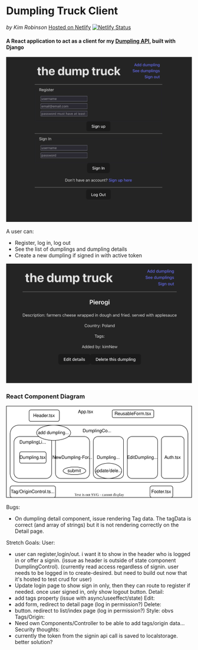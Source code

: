# Dumpling Truck Client
_by Kim Robinson_
[Hosted on Netlify](https://dumpling-atlas.netlify.app/)
[![Netlify Status](https://api.netlify.com/api/v1/badges/96a42704-52ff-4654-9ef7-1afdd650ce20/deploy-status)](https://app.netlify.com/sites/dumpling-atlas/deploys)

#### A React application to act as a client for my [Dumpling API](https://github.com/kimmykokonut/dumpling-api), built with Django

![Unstyled Home Page](./src/assets/images/signin.png)

A user can:
- Register, log in, log out
- See the list of dumplings and dumpling details
- Create a new dumpling if signed in with active token

![Wip Detail Page](./src/assets/images/detail.png)


### React Component Diagram
![Component Diagram](./src/assets/diagram.drawio.svg)

Bugs:
* On dumpling detail component, issue rendering Tag data.  The tagData is correct (and array of strings) but it is not rendering correctly on the Detail page.

Stretch Goals:
User:
  * user can register,login/out. i want it to show in the header who is logged in or offer a signin. (issue as header is outside of state component DumplingControl). 
  (currently read access regardless of signin. user needs to be logged in to create-desired. but need to build out now that it's hosted to test crud for user)
  * Update login page to show sign in only, then they can route to register if needed. once user signed in, only show logout button.
Detail: 
  * add tags property (issue with async/useeffect/state)
Edit:
  * add form, redirect to detail page (log in permission?)
Delete:
  * button. redirect to list/index page (log in permission?)
Style: obvs
Tags/Origin: 
  * Need own Components/Controller to be able to add tags/origin data...
Security thoughts: 
  * currently the token from the signin api call is saved to localstorage. better solution?
